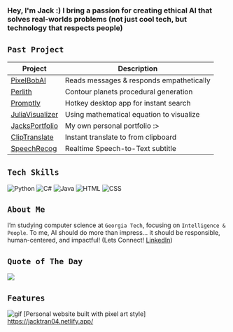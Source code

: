 ### Hey, I'm Jack :) I bring a passion for creating **ethical AI that solves real-worlds problems** (not just cool tech, but technology that respects people)

## `Past Project` 
| Project | Description |
|--------|------------|
| [PixelBobAI](https://github.com/jacktran5665/pixelbobai) | Reads messages & responds empathetically |
| [Perlith](https://github.com/jacktran5665/Perlith-Contour-planets)  | Contour planets procedural generation |
| [Promptly](https://github.com/jacktran5665/PromptlySearch) | Hotkey desktop app for instant search | 
| [JuliaVisualizer](https://github.com/jacktran5665/Julia-set-visualizer) | Using mathematical equation to visualize |
| [JacksPortfolio](https://github.com/jacktran5665/Jack-s-Portfolio)  | My own personal portfolio :> |
| [ClipTranslate](https://github.com/jacktran5665/ClipTranslate) | Instant translate to from clipboard | 
| [SpeechRecog](https://github.com/jacktran5665/SpeechRecog) | Realtime Speech-to-Text subtitle | 

## `Tech Skills`
![Python](https://img.shields.io/badge/Python-3670A0?style=for-the-badge&logo=python&logoColor=white) ![C#](https://img.shields.io/badge/C%23-239120?style=for-the-badge&logo=c-sharp&logoColor=white) ![Java](https://img.shields.io/badge/Java-ED8B00?style=for-the-badge&logo=java&logoColor=white) ![HTML](https://img.shields.io/badge/HTML5-E34F26?style=for-the-badge&logo=html5&logoColor=white) ![CSS](https://img.shields.io/badge/CSS3-1572B6?style=for-the-badge&logo=css3&logoColor=white)

## `About Me`  
I’m studying computer science at `Georgia Tech`, focusing on `Intelligence & People`. To me, AI should do more than impress... it should be responsible, human-centered, and impactful! (Lets Connect! [LinkedIn](https://www.linkedin.com/in/jacktran04/))

## `Quote of The Day`
![](https://quotes-github-readme.vercel.app/api?type=horizontal&theme=radical)

## `Features`
![gif](https://github.com/user-attachments/assets/9a652e80-b7c4-4c31-92b0-71348fa3f77a) [Personal website built with pixel art style] https://jacktran04.netlify.app/

